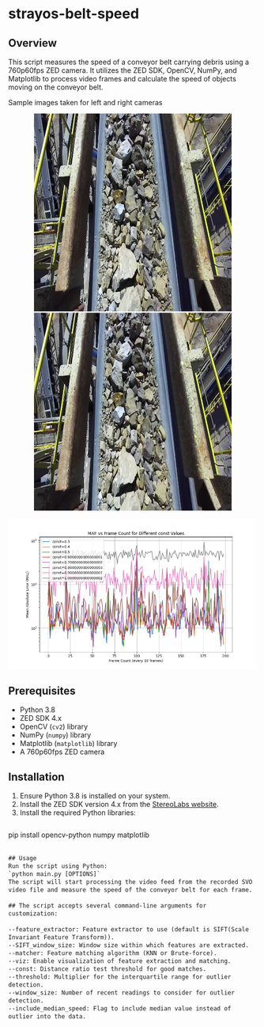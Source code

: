 # strayos-belt-speed



## Overview
This script measures the speed of a conveyor belt carrying debris using a 760p60fps ZED camera. It utilizes the ZED SDK, OpenCV, NumPy, and Matplotlib to process video frames and calculate the speed of objects moving on the conveyor belt.

Sample images taken for left and right cameras

<div style="text-align: center;">
  <img src="assets/image_0.png"  width="400" height="400" />
  <img src="assets/image_1.png"  width="400" height="400" />
</div>


![MAE vs Frame count ](assets/mae_vs_frame_count.png)

## Prerequisites
- Python 3.8
- ZED SDK 4.x
- OpenCV (`cv2`) library
- NumPy (`numpy`) library
- Matplotlib (`matplotlib`) library
- A 760p60fps ZED camera

## Installation
1. Ensure Python 3.8 is installed on your system.
2. Install the ZED SDK version 4.x from the [StereoLabs website](https://www.stereolabs.com/developers/).
3. Install the required Python libraries:
   ```
pip install opencv-python numpy matplotlib
```

## Usage
Run the script using Python:
`python main.py [OPTIONS]`
The script will start processing the video feed from the recorded SVO video file and measure the speed of the conveyor belt for each frame.

## The script accepts several command-line arguments for customization:

--feature_extractor: Feature extractor to use (default is SIFT(Scale Invariant Feature Transform)).
--SIFT_window_size: Window size within which features are extracted.
--matcher: Feature matching algorithm (KNN or Brute-force).
--viz: Enable visualization of feature extraction and matching.
--const: Distance ratio test threshold for good matches.
--threshold: Multiplier for the interquartile range for outlier detection.
--window_size: Number of recent readings to consider for outlier detection.
--include_median_speed: Flag to include median value instead of outlier into the data.
